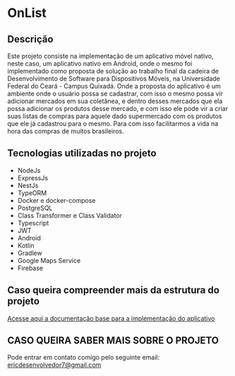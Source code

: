 # OnList

## Descrição

Este projeto consiste na implementação de um aplicativo móvel nativo, neste caso, um aplicativo nativo em Android, onde o mesmo foi implementado como proposta de solução ao trabalho final da cadeira de Desenvolvimento de Software para Dispositivos Móveis, na Universidade Federal do Ceará - Campus Quixadá. Onde a proposta do aplicativo é um ambiente onde o usuário possa se cadastrar, com isso o mesmo possa vir adicionar mercados em sua coletânea, e dentro desses mercados que ela possa adicionar os produtos desse mercado, e com isso ele pode vir a criar suas listas de compras para aquele dado supermercado com os produtos que ele já cadastrou para o mesmo. Para com isso facilitarmos a vida na hora das compras de muitos brasileiros.

## Tecnologias utilizadas no projeto
* NodeJs
* ExpressJs
* NestJs
* TypeORM
* Docker e docker-compose
* PostgreSQL
* Class Transformer e Class Validator
* Typescript
* JWT
* Android
* Kotlin
* Gradlew
* Google Maps Service
* Firebase

## Caso queira compreender mais da estrutura do projeto

[Acesse aqui a documentação base para a implementação do aplicativo](https://github.com/ericrodriguesfer/onlist/tree/master/doc)

## CASO QUEIRA SABER MAIS SOBRE O PROJETO

Pode entrar em contato comigo pelo seguinte email: ericdesenvolvedor7@gmail.com

